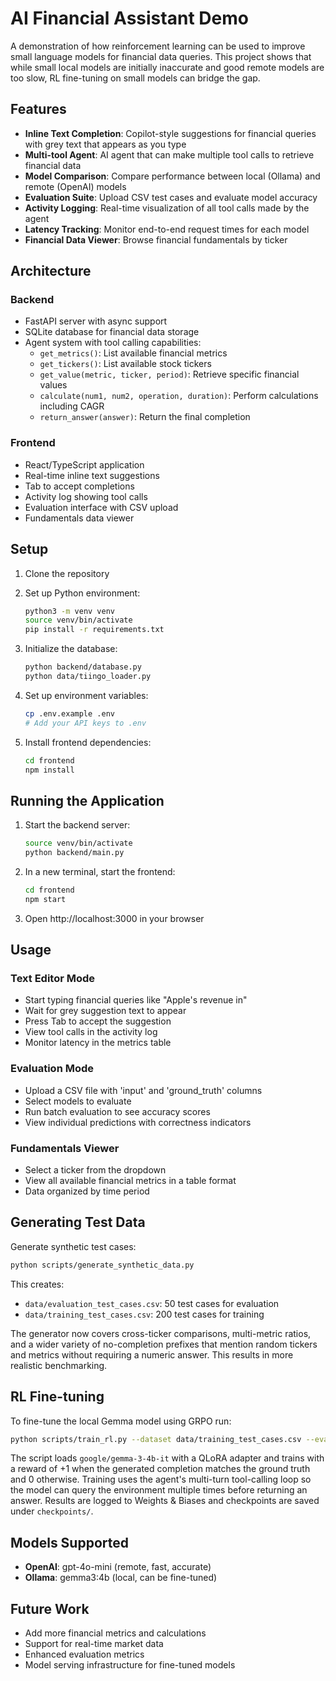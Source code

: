 # AI Financial Assistant Demo

A demonstration of how reinforcement learning can be used to improve small language models for financial data queries. This project shows that while small local models are initially inaccurate and good remote models are too slow, RL fine-tuning on small models can bridge the gap.

## Features

- **Inline Text Completion**: Copilot-style suggestions for financial queries with grey text that appears as you type
- **Multi-tool Agent**: AI agent that can make multiple tool calls to retrieve financial data
- **Model Comparison**: Compare performance between local (Ollama) and remote (OpenAI) models
- **Evaluation Suite**: Upload CSV test cases and evaluate model accuracy
- **Activity Logging**: Real-time visualization of all tool calls made by the agent
- **Latency Tracking**: Monitor end-to-end request times for each model
- **Financial Data Viewer**: Browse financial fundamentals by ticker

## Architecture

### Backend
- FastAPI server with async support
- SQLite database for financial data storage
- Agent system with tool calling capabilities:
  - `get_metrics()`: List available financial metrics
  - `get_tickers()`: List available stock tickers
  - `get_value(metric, ticker, period)`: Retrieve specific financial values
  - `calculate(num1, num2, operation, duration)`: Perform calculations including CAGR
  - `return_answer(answer)`: Return the final completion

### Frontend
- React/TypeScript application
- Real-time inline text suggestions
- Tab to accept completions
- Activity log showing tool calls
- Evaluation interface with CSV upload
- Fundamentals data viewer

## Setup

1. Clone the repository
2. Set up Python environment:
   ```bash
   python3 -m venv venv
   source venv/bin/activate
   pip install -r requirements.txt
   ```

3. Initialize the database:
   ```bash
   python backend/database.py
   python data/tiingo_loader.py
   ```

4. Set up environment variables:
   ```bash
   cp .env.example .env
   # Add your API keys to .env
   ```

5. Install frontend dependencies:
   ```bash
   cd frontend
   npm install
   ```

## Running the Application

1. Start the backend server:
   ```bash
   source venv/bin/activate
   python backend/main.py
   ```

2. In a new terminal, start the frontend:
   ```bash
   cd frontend
   npm start
   ```

3. Open http://localhost:3000 in your browser

## Usage

### Text Editor Mode
- Start typing financial queries like "Apple's revenue in"
- Wait for grey suggestion text to appear
- Press Tab to accept the suggestion
- View tool calls in the activity log
- Monitor latency in the metrics table

### Evaluation Mode
- Upload a CSV file with 'input' and 'ground_truth' columns
- Select models to evaluate
- Run batch evaluation to see accuracy scores
- View individual predictions with correctness indicators

### Fundamentals Viewer
- Select a ticker from the dropdown
- View all available financial metrics in a table format
- Data organized by time period

## Generating Test Data

Generate synthetic test cases:
```bash
python scripts/generate_synthetic_data.py
```
This creates:
- `data/evaluation_test_cases.csv`: 50 test cases for evaluation
- `data/training_test_cases.csv`: 200 test cases for training

The generator now covers cross-ticker comparisons, multi-metric ratios, and a
wider variety of no-completion prefixes that mention random tickers and metrics
without requiring a numeric answer. This results in more realistic benchmarking.

## RL Fine-tuning

To fine-tune the local Gemma model using GRPO run:

```bash
python scripts/train_rl.py --dataset data/training_test_cases.csv --eval_dataset data/evaluation_test_cases.csv
```

The script loads `google/gemma-3-4b-it` with a QLoRA adapter and trains with a
reward of +1 when the generated completion matches the ground truth and 0 otherwise.
Training uses the agent's multi-turn tool-calling loop so the model can query
the environment multiple times before returning an answer. Results are logged to
Weights & Biases and checkpoints are saved under `checkpoints/`.

## Models Supported

- **OpenAI**: gpt-4o-mini (remote, fast, accurate)
- **Ollama**: gemma3:4b (local, can be fine-tuned)

## Future Work

- Add more financial metrics and calculations
- Support for real-time market data
- Enhanced evaluation metrics
- Model serving infrastructure for fine-tuned models
